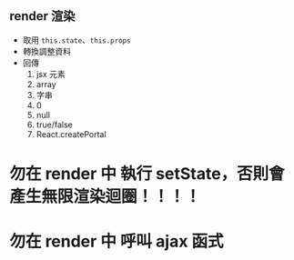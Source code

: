 ## render 渲染

- 取用 `this.state`、`this.props`
- 轉換調整資料
- 回傳
  1. jsx 元素
  2. array
  3. 字串
  4. 0
  5. null
  6. true/false
  7. React.createPortal

# 勿在 render 中 執行 setState，否則會產生無限渲染迴圈！！！！
# 勿在 render 中 呼叫 ajax 函式